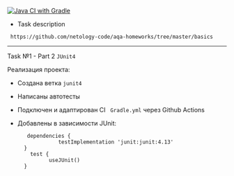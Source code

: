 [![Java CI with Gradle](https://github.com/ValeriaBorisova/CashbackHacker/actions/workflows/gradle.yml/badge.svg?branch=testng)](https://github.com/ValeriaBorisova/CashbackHacker/actions/workflows/gradle.yml)

* Task description 

``` https://github.com/netology-code/aqa-homeworks/tree/master/basics```

________

Task №1 - Part 2 ```JUnit4```

Реализация проекта:
* Создана ветка ```junit4``` 
* Написаны автотесты
* Подключен и адаптирован CI ``` Gradle.yml``` через Github Actions
* Добавлены в зависимости JUnit:

  ``` 
     dependencies {
               testImplementation 'junit:junit:4.13'
    }
      test {
            useJUnit()
    }

   ```


